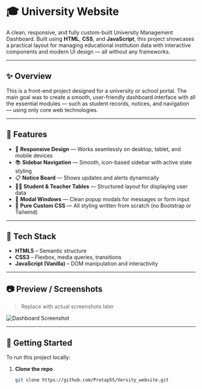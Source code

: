 # 🎓 University Website

A clean, responsive, and fully custom-built University Management Dashboard. Built using **HTML**, **CSS**, and **JavaScript**, this project showcases a practical layout for managing educational institution data with interactive components and modern UI design — all without any frameworks.

---

## ✨ Overview

This is a front-end project designed for a university or school portal. The main goal was to create a smooth, user-friendly dashboard interface with all the essential modules — such as student records, notices, and navigation — using only core web technologies.

---

## 🌟 Features

- 📱 **Responsive Design** — Works seamlessly on desktop, tablet, and mobile devices
- 📚 **Sidebar Navigation** — Smooth, icon-based sidebar with active state styling
- 📋 **Notice Board** — Shows updates and alerts dynamically
- 👨‍🏫 **Student & Teacher Tables** — Structured layout for displaying user data
- 🧊 **Modal Windows** — Clean popup modals for messages or form input
- 🎨 **Pure Custom CSS** — All styling written from scratch (no Bootstrap or Tailwind)

---

## 🧰 Tech Stack

- **HTML5** – Semantic structure
- **CSS3** – Flexbox, media queries, transitions
- **JavaScript (Vanilla)** – DOM manipulation and interactivity

---

## 📷 Preview / Screenshots

> Replace with actual screenshots later

![Dashboard Screenshot](images/dashboard-preview.png)

---

## 🚀 Getting Started

To run this project locally:

1. **Clone the repo**
   ```bash
   git clone https://github.com/Protap55/Versity_website.git
